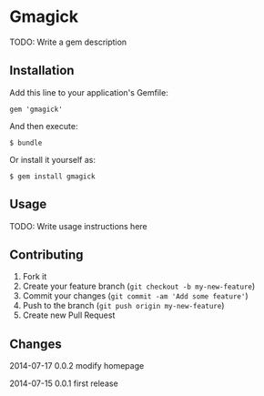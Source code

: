 # Gmagick

TODO: Write a gem description

## Installation

Add this line to your application's Gemfile:

    gem 'gmagick'

And then execute:

    $ bundle

Or install it yourself as:

    $ gem install gmagick

## Usage

TODO: Write usage instructions here

## Contributing

1. Fork it
2. Create your feature branch (`git checkout -b my-new-feature`)
3. Commit your changes (`git commit -am 'Add some feature'`)
4. Push to the branch (`git push origin my-new-feature`)
5. Create new Pull Request

## Changes
2014-07-17 0.0.2
modify homepage

2014-07-15 0.0.1
first release
